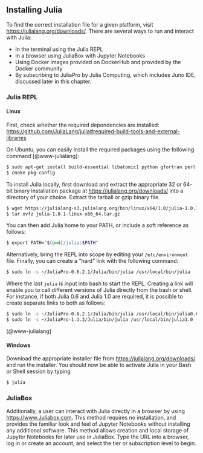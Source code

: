 ## Installing Julia

To find the correct installation file for a given platform, visit <https://julialang.org/downloads/>.  There are several
ways to run and interact with Julia:

- In the terminal using the Julia REPL
- In a browser using JuliaBox with Jupyter Notebooks
- Using Docker images provided on DockerHub and provided by the Docker community
- By subscribing to JuliaPro by Julia Computing, which includes Juno IDE, discussed later in this chapter.  

### Julia REPL

#### Linux

First, check whether the required dependencies are installed:
<https://github.com/JuliaLang/julia#required-build-tools-and-external-libraries>

On Ubuntu, you can easily install the required packages using the following
command [@www-julialang]:

```bash
$ sudo apt-get install build-essential libatomic1 python gfortran perl wget m4
$ cmake pkg-config
```

To install Julia locally, first download and extract the appropriate 32 or 64-
bit binary installation package at <https://julialang.org/downloads/> into a
directory of your choice. Extract the tarball or gzip binary file.  

```bash
$ wget https://julialang-s3.julialang.org/bin/linux/x64/1.0/julia-1.0.1-linux-x86_64.tar.gz
$ tar xvfz julia-1.0.1-linux-x86_64.tar.gz
```

You can then add Julia home to your PATH, or include a soft reference as follows: 

```bash
$ export PATH="$(pwd)/julia:$PATH"
``` 

Alternatively, bring the REPL into scope by editing your ```/etc/environment``` file. Finally, you can create a "hard"
link with the following command:

```bash
$ sudo ln -s ~/JuliaPro-0.6.2.1/Julia/bin/julia /usr/local/bin/julia
```

Where the last ```julia``` is input into bash to start the REPL.  Creating a link will enable you to call different
versions of Julia directly from the bash or shell.  For instance, if both Julia 0.6 and Julia 1.0 are required, it is
possible to create separate links to both as follows:

```bash
$ sudo ln -s ~/JuliaPro-0.6.2.1/Julia/bin/julia /usr/local/bin/julia0.6
$ sudo ln -s ~/JuliaPro-1.1.3/Julia/bin/julia /usr/local/bin/julia1.0
```

[@www-julialang]

#### Windows

Download the appropriate installer file from <https://julialang.org/downloads/> and run the installer.  You should now
be able to activate Julia in your Bash or Shell session by typing

```bash
$ julia
```

### JuliaBox

Additionally, a user can interact with Julia directly in a browser by using <https://www.Juliabox.com>.  This method
requires no installation, and provides the familiar look and feel of Jupyter Notebooks without installing any additional
software.  This method allows creation and local storage of Jupyter Notebooks for later use in JuliaBox.  Type the URL
into a browser, log in or create an account, and select the tier or subscription level to begin.